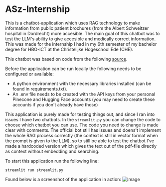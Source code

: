 # ASz-Internship

This is a chatbot-application which uses RAG technology to make information from public patient brochures (from the Albert Schweitzer hospital in Dordrecht) more accesible. The main goal of this chatbot was to test the LLM's ability to give accesible and medically correct information. This was made for the internship I had in my 6th semester of my bachelor degree for HBO-ICT at the Christelijke Hogeschool Ede (CHE).

This chatbot was based on code from the following [source](https://medium.com/credera-engineering/build-a-simple-rag-chatbot-with-langchain-b96b233e1b2a). 

Before the application can be run locally the following needs to be configured or available:
- A python environment with the necessary libraries installed (can be found in requirements.txt).
- An .env file needs to be created with the API keys from your personal Pinecone and Hugging Face accounts (you may need to create these accounts if you don't already have those)

This application is purely made for testing things out, and since I ran into issues I have two chatbots. In the `streamlit.py` you can change the code to choose which chatbot you can use. The code you need to change is made clear with comments. The official bot still has issues and doens't implement the whole RAG process correctly (the context is still in vector format when the prompt is given to the LLM), so to still be able to test the chatbot I've made a hardcoded version which gives the text out of the pdf-file directly as context without embedding and searching. 

To start this application run the following line:
```
streamlit run streamlit.py
```

Found below is a screenshot of the application in action:
![image](https://github.com/mennojak/ASz-Internship/assets/84782061/8735d3a9-16bd-4739-a402-244c6ab23a33)

